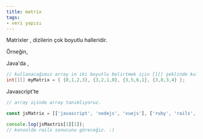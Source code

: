 ```yaml
---
title: matrix
tags:
- veri yapısı
---
```


Matrixler , dizilerin çok boyutlu halleridir.

Örneğin,

Java'da ,

```java
// kullanacağımız array in iki boyutlu belirtmek için [][] şeklinde kullandık.
int[][] myMatrix = { {0,1,2,3}, {3,2,1,0}, {3,5,6,1}, {3,8,3,4} };
```

Javascript'te

```js
// array içinde array tanımlıyoruz.

const jsMatrix = [['javascript', 'nodejs', 'vuejs'], ['ruby', 'rails', 'api']];

console.log(jsMaxtris[1][1]);
// konsolda rails sonucunu göreceğiz. :)
```
